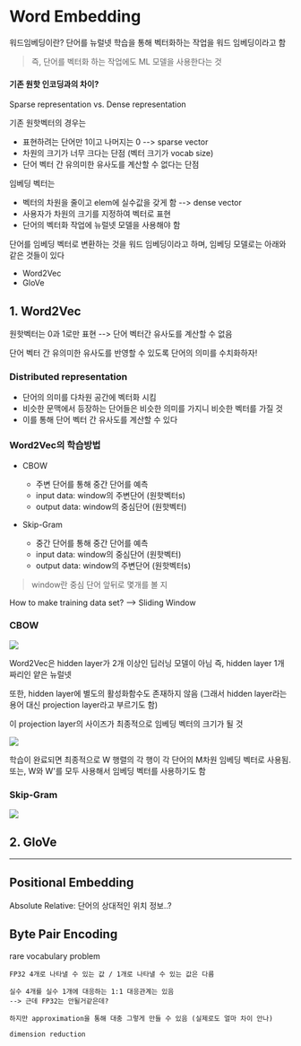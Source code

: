 # Word Embedding

워드임베딩이란?
단어를 뉴럴넷 학습을 통해 벡터화하는 작업을 워드 임베딩이라고 함

> 즉, 단어를 벡터화 하는 작업에도 ML 모델을 사용한다는 것

#### 기존 원핫 인코딩과의 차이?

Sparse representation vs. Dense representation

기존 원핫벡터의 경우는
- 표현하려는 단어만 1이고 나머지는 0 --> sparse vector
- 차원의 크기가 너무 크다는 단점 (벡터 크기가 vocab size)
- 단어 벡터 간 유의미한 유사도를 계산할 수 없다는 단점

임베딩 벡터는
- 벡터의 차원을 줄이고 elem에 실수값을 갖게 함 --> dense vector
- 사용자가 차원의 크기를 지정하여 벡터로 표현
- 단어의 벡터화 작업에 뉴럴넷 모델을 사용해야 함

단어를 임베딩 벡터로 변환하는 것을 워드 임베딩이라고 하며,
임베딩 모델로는 아래와 같은 것들이 있다

- Word2Vec
- GloVe

## 1. Word2Vec

원핫벡터는 0과 1로만 표현 --> 단어 벡터간 유사도를 계산할 수 없음

단어 벡터 간 유의미한 유사도를 반영할 수 있도록 단어의 의미를 수치화하자!

### Distributed representation
- 단어의 의미를 다차원 공간에 벡터화 시킴
- 비슷한 문맥에서 등장하는 단어들은 비슷한 의미를 가지니 비슷한 벡터를 가질 것
- 이를 통해 단어 벡터 간 유사도를 계산할 수 있다

### Word2Vec의 학습방법

- CBOW
  - 주변 단어를 통해 중간 단어를 예측
  - input data: window의 주변단어 (원핫벡터s)
  - output data: window의 중심단어 (원핫벡터)

- Skip-Gram
  - 중간 단어를 통해 중간 단어를 예측
  - input data: window의 중심단어 (원핫벡터)
  - output data: window의 주변단어 (원핫벡터s)

> window란 중심 단어 앞뒤로 몇개를 볼 지

How to make training data set? --> Sliding Window

### CBOW

![](https://wikidocs.net/images/page/22660/word2vec_renew_1.PNG)

Word2Vec은 hidden layer가 2개 이상인 딥러닝 모델이 아님
즉, hidden layer 1개 짜리인 얕은 뉴럴넷

또한, hidden layer에 별도의 활성화함수도 존재하지 않음
(그래서 hidden layer라는 용어 대신 projection layer라고 부르기도 함)

이 projection layer의 사이즈가 최종적으로 임베딩 벡터의 크기가 될 것

![](https://wikidocs.net/images/page/22660/word2vec_renew_3.PNG)

학습이 완료되면 최종적으로 W 행렬의 각 행이 각 단어의 M차원 임베딩 벡터로 사용됨.
또는, W와 W'를 모두 사용해서 임베딩 벡터를 사용하기도 함

### Skip-Gram

![](https://wikidocs.net/images/page/22660/word2vec_renew_6.PNG)

## 2. GloVe

<!-- TODO -->

---

## Positional Embedding

Absolute
Relative: 단어의 상대적인 위치 정보..?

## Byte Pair Encoding

rare vocabulary problem

```
FP32 4개로 나타낼 수 있는 값 / 1개로 나타낼 수 있는 값은 다름

실수 4개를 실수 1개에 대응하는 1:1 대응관계는 있음
--> 근데 FP32는 안될거같은데?

하지만 approximation을 통해 대충 그렇게 만들 수 있음 (실제로도 얼마 차이 안나)

dimension reduction
```
